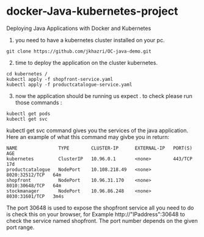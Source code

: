 # docker-Java-kubernetes-project
Deploying Java Applications with Docker and Kubernetes
1. you need to have a kubernetes cluster installed on your pc.
```
git clone https://github.com/jkhazri/OC-java-demo.git
```

2. time to deploy the application on the cluster kubernetes.

```
cd kubernetes /
kubectl apply -f shopfront-service.yaml
kubectl apply -f productcatalogue-service.yaml
```
3. now the application should be running us expect . to check please run those commands :
```
kubectl get pods
kubectl get svc
```
kubectl get svc command gives you the services of the java application. Here an example of what this command may givbe you in return: 

```
NAME               TYPE        CLUSTER-IP      EXTERNAL-IP   PORT(S)          AGE
kubernetes         ClusterIP   10.96.0.1       <none>        443/TCP          17d
productcatalogue   NodePort    10.108.218.49   <none>        8020:32512/TCP   64m
shopfront          NodePort    10.96.31.170    <none>        8010:30648/TCP   64m
stockmanager       NodePort    10.96.86.248    <none>        8030:31601/TCP   3m4s
```

The port 30648 is used to expose the shopfront service all you need  to do is check this on your browser, for Example http://"IPaddress":30648 to check the service named shopfront.
The port number depends on the given port range.
